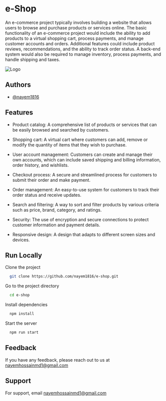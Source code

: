 
# e-Shop

An e-commerce project typically involves building a website that allows users to browse and purchase products or services online. The basic functionality of an e-commerce project would include the ability to add products to a virtual shopping cart, process payments, and manage customer accounts and orders. Additional features could include product reviews, recommendations, and the ability to track order status. A back-end system would also be required to manage inventory, process payments, and handle shipping and taxes.

![Logo](https://i.ibb.co/CBQ7Hmp/e-shop-logo.png)

## Authors

- [@nayem1816](https://www.github.com/nayem1816)


## Features

- Product catalog: A comprehensive list of products or services that can be easily browsed and searched by customers.

- Shopping cart: A virtual cart where customers can add, remove or modify the quantity of items that they wish to purchase.

- User account management: Customers can create and manage their own accounts, which can include saved shipping and billing information, order history, and wishlists.

- Checkout process: A secure and streamlined process for customers to submit their order and make payment.

- Order management: An easy-to-use system for customers to track their order status and receive updates.

- Search and filtering: A way to sort and filter products by various criteria such as price, brand, category, and ratings.

- Security: The use of encryption and secure connections to protect customer information and payment details.

- Responsive design: A design that adapts to different screen sizes and devices.

## Run Locally

Clone the project

```bash
  git clone https://github.com/nayem1816/e-shop.git
```

Go to the project directory

```bash
  cd e-shop
```

Install dependencies

```bash
  npm install
```

Start the server

```bash
  npm run start
```


## Feedback

If you have any feedback, please reach out to us at nayemhossainmd1@gmail.com


## Support

For support, email nayemhossainmd1@gmail.com

